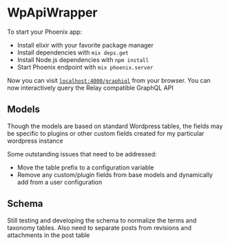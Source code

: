 # WpApiWrapper

To start your Phoenix app:

  * Install elixir with your favorite package manager
  * Install dependencies with `mix deps.get`
  * Install Node.js dependencies with `npm install`
  * Start Phoenix endpoint with `mix phoenix.server`

Now you can visit [`localhost:4000/graphiql`](http://localhost:4000/graphiql) from your browser. You can now interactively query the Relay compatible GraphQL API

## Models

Though the models are based on standard Wordpress tables, the fields may be specific to plugins or other custom fields created for my particular wordpress instance

Some outstanding issues that need to be addressed:

  * Move the table prefix to a configuration variable
  * Remove any custom/plugin fields from base models and dynamically add from a user configuration

## Schema

Still testing and developing the schema to normalize the terms and taxonomy tables. Also need to separate posts from revisions and attachments in the post table

